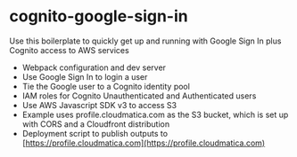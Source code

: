 # cognito-google-sign-in

Use this boilerplate to quickly get up and running with Google Sign In plus Cognito access to AWS services

* Webpack configuration and dev server
* Use Google Sign In to login a user
* Tie the Google user to a Cognito identity pool
* IAM roles for Cognito Unauthenticated and Authenticated users
* Use AWS Javascript SDK v3 to access S3
* Example uses profile.cloudmatica.com as the S3 bucket, which is set up with CORS and a Cloudfront distribution
* Deployment script to publish outputs to [https://profile.cloudmatica.com](https://profile.cloudmatica.com)